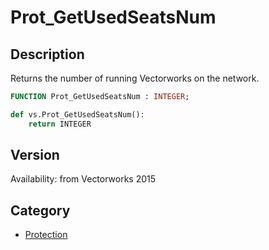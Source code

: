 # Prot_GetUsedSeatsNum

## Description
Returns the number of running Vectorworks on the network.

```pascal
FUNCTION Prot_GetUsedSeatsNum : INTEGER;
```

```python
def vs.Prot_GetUsedSeatsNum():
    return INTEGER
```

## Version
Availability: from Vectorworks 2015

## Category
* [Protection](../Categories/Protection.md)

